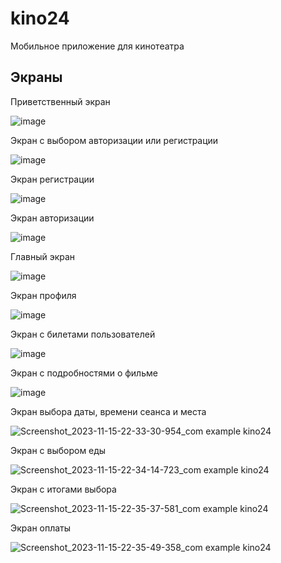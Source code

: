 # kino24

Мобильное приложение для кинотеатра

## Экраны

Приветственный экран

![image](https://github.com/LiliaLuSol/kino24/assets/116663842/7169813e-49c8-4e32-ae50-91cfbe9733aa)


Экран с выбором авторизации или регистрации

![image](https://github.com/LiliaLuSol/kino24/assets/116663842/fad6498c-0ec5-4761-99aa-b0c2c378a6bc)


Экран регистрации

![image](https://github.com/LiliaLuSol/kino24/assets/116663842/febc5841-629b-46e4-8599-c1157685f0e6)


Экран авторизации

![image](https://github.com/LiliaLuSol/kino24/assets/116663842/973dd27e-7ef3-4cae-bbce-986ec3893f5d)


Главный экран 

![image](https://github.com/LiliaLuSol/kino24/assets/116663842/e443baa7-21a2-4d77-b0df-3781e7e5feb5)


Экран профиля

![image](https://github.com/LiliaLuSol/kino24/assets/116663842/ea813e31-4014-47dd-be07-bcc81a7e81a4)


Экран с билетами пользователей 

![image](https://github.com/LiliaLuSol/kino24/assets/116663842/a2802a9f-b467-498b-9834-452cf8008be9)


Экран с подробностями о фильме

![image](https://github.com/LiliaLuSol/kino24/assets/116663842/aef41115-537d-451b-bdc6-c051a8ddfc5b)


Экран выбора даты, времени сеанса и места

![Screenshot_2023-11-15-22-33-30-954_com example kino24](https://github.com/LiliaLuSol/kino24/assets/116663842/768dd7e5-a7f0-4e5a-b81f-f22d2eab0429)


Экран с выбором еды

![Screenshot_2023-11-15-22-34-14-723_com example kino24](https://github.com/LiliaLuSol/kino24/assets/116663842/d16a579f-ef98-4983-8684-bbe3fc6e26c1)


Экран с итогами выбора 

![Screenshot_2023-11-15-22-35-37-581_com example kino24](https://github.com/LiliaLuSol/kino24/assets/116663842/3a113be0-e526-4a57-8b96-e739ed1f671b)


Экран оплаты

![Screenshot_2023-11-15-22-35-49-358_com example kino24](https://github.com/LiliaLuSol/kino24/assets/116663842/0f3175ee-cb19-45a7-a6c6-24d6714ef9d2)


